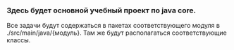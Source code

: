 ### Здесь будет основной учебный проект по java core.

Все задачи будут содержаться в пакетах соответствующего модуля в ./src/main/java/{модуль}. Там же будут располагаться соответствующие классы. 